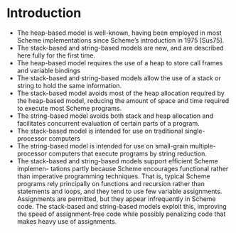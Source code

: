 # Introduction
- The heap-based model is well-known, having been employed in most Scheme implementations since Scheme’s introduction in 1975 [Sus75].
- The stack-based and string-based models are new, and are described here fully for the first time.
- The heap-based model requires the use of a heap to store call frames and variable bindings
- The stack-based and string-based models allow the use of a stack or string to hold the same information.
- The stack-based model avoids most of the heap allocation required by the heap-based model, reducing the amount of space and time required to execute most Scheme programs.
- The string-based model avoids both stack and heap allocation and facilitates concurrent evaluation of certain parts of a program.
- The stack-based model is intended for use on traditional single-processor computers
- The string-based model is intended for use on small-grain multiple-processor computers that execute programs by string reduction.
- The stack-based and string-based models support efficient Scheme implemen- tations partly because Scheme encourages functional rather than imperative programming techniques. That is, typical Scheme programs rely principally on functions and recursion rather than statements and loops, and they tend to use few variable assignments. Assignments are permitted, but they appear infrequently in Scheme code. The stack-based and string-based models exploit this, improving the speed of assignment-free code while possibly penalizing code that makes heavy use of assignments.
